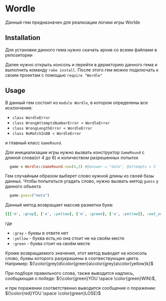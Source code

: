 # Wordle

Данный гем предназначен для реализации логики игры Worlde

## Installation

Для установки данного гема нужно скачать архив со всеми файлами в репозитории

Далее нужно открыть консоль и перейти в дерикторию данного гема и выполнить команду `rake install`. После этого гем можно подключать к своим проектам с помощью `require "Wordle"`
## Usage

В данный гем состоит из `module Wordle`, в котором определены все исключения:
* `class WordleError`
* `class WrongAttemptsNumberError < WordleError`
* `class WrongLengthError < WordleError`
* `class NoMatchInDB < WordleError`

и главный класс `GameRound`.

Для инициализации игры нужно вызвать конструктор 
`GameRound` с длиной слова(от 4 до 8) и количеством разрешенных попыток

```ruby
  game = Wordle::GameRound.new(4,3) #@answer = "date", @attempts = 3
```

Гем случайным образом выберет слово нужной длины из своей базы данных.
Чтобы попытаться угадать слово, нужно вызвать метод `guess` у данного объекта

```ruby
  game.guess("meta") 
```

Данный метод возвращает массив разметки букв: 

```ruby
[[['m', :gray], ['e', :yellow], ['m', :green], ['a', :yellow]], :not_solved]
```


 где 
*  `:gray` - буквы в ответе нет
*  `:yellow` - буква есть,но она стоит не на своём месте
*  `:green` - буква стоит на своём месте

Кроме возвращаемого значения, этот метод выводит на коснсоль слово, буквы которого разукрашены в соотвествующие цвета. Например: ${\color{grey}d\color{green}a\color{grey}a\color{yellow}k}$

При подборе правильного слова, также выводится надпись, сообщающая о победе: ${\color{green}YOU \space \color{green}WIN}$,

и при поражении соответственно выводится сообщение о поражении: ${\color{red}YOU \space \color{green}LOSE}$
